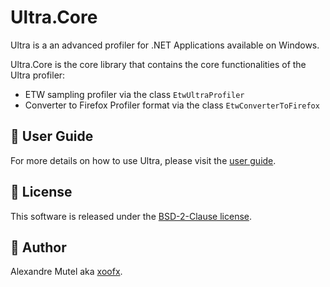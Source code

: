 # Ultra.Core

Ultra is a an advanced profiler for .NET Applications available on Windows.

Ultra.Core is the core library that contains the core functionalities of the Ultra profiler:

- ETW sampling profiler via the class `EtwUltraProfiler`
- Converter to Firefox Profiler format via the class `EtwConverterToFirefox`

## 📖 User Guide

For more details on how to use Ultra, please visit the [user guide](https://github.com/xoofx/Ultra/blob/main/doc/readme.md).

## 🪪 License

This software is released under the [BSD-2-Clause license](https://opensource.org/licenses/BSD-2-Clause). 

## 🤗 Author

Alexandre Mutel aka [xoofx](https://xoofx.github.io).

